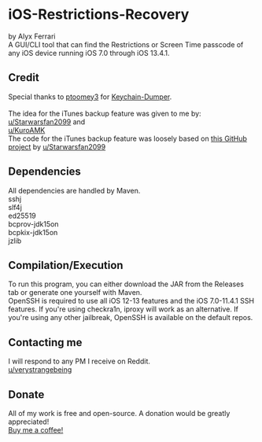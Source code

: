 # iOS-Restrictions-Recovery

by Alyx Ferrari<br/>
A GUI/CLI tool that can find the Restrictions or Screen Time passcode of any iOS device running iOS 7.0 through iOS 13.4.1.

## Credit

Special thanks to [ptoomey3](https://github.com/ptoomey3/) for [Keychain-Dumper](https://github.com/ptoomey3/Keychain-Dumper/).<br/><br/>
The idea for the iTunes backup feature was given to me by:<br/>
[u/Starwarsfan2099](https://reddit.com/user/Starwarsfan2099) and<br/>
[u/KuroAMK](https://reddit.com/user/KuroAMK)<br/>
The code for the iTunes backup feature was loosely based on [this GitHub project](https://github.com/Starwarsfan2099/iOS-Restriction-Key-Cracker) by [u/Starwarsfan2099](https://reddit.com/user/Starwarsfan2099)

## Dependencies

All dependencies are handled by Maven.<br/>
sshj<br/>
slf4j<br/>
ed25519<br/>
bcprov-jdk15on<br/>
bcpkix-jdk15on<br/>
jzlib

## Compilation/Execution

To run this program, you can either download the JAR from the Releases tab or generate one yourself with Maven.<br/>
OpenSSH is required to use all iOS 12-13 features and the iOS 7.0-11.4.1 SSH features. If you're using checkra1n, iproxy will work as an alternative. If you're using any other jailbreak, OpenSSH is available on the default repos.

## Contacting me

I will respond to any PM I receive on Reddit.<br/>
[u/verystrangebeing](https://reddit.com/user/verystrangebeing/)

## Donate

All of my work is free and open-source. A donation would be greatly appreciated!<br/>
[Buy me a coffee!](https://paypal.me/alyxferrari/)
